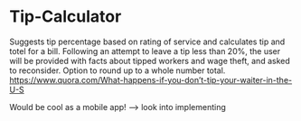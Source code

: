 # Tip-Calculator

Suggests tip percentage based on rating of service and calculates tip and totel for a bill. Following an attempt to leave a tip less than 20%, the user will be provided with facts about tipped workers and wage theft, and asked to reconsider. Option to round up to a whole number total. 
https://www.quora.com/What-happens-if-you-don’t-tip-your-waiter-in-the-U-S


Would be cool as a mobile app! --> look into implementing  
